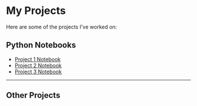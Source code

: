 # My Projects

Here are some of the projects I've worked on:

## Python Notebooks

- [Project 1 Notebook](./notebooks/NBAStatsScraping.ipynb)
- [Project 2 Notebook](./notebooks/NBADataAnalysis.ipynb)
- [Project 3 Notebook](./notebooks/OriginalAnalysis.ipynb)

---

## Other Projects
